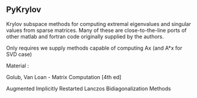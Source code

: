 PyKrylov
---------


Krylov subspace methods for computing extremal eigenvalues and singular values
from sparse matrices. Many of these are close-to-the-line ports of other
matlab and fortran code originally supplied by the authors. 

Only requires we supply methods capable of computing Ax (and A*x for SVD case)

Material : 

Golub, Van Loan - Matrix Computation [4th ed]


Augmented Implicitly Restarted Lanczos Bidiagonalization Methods


